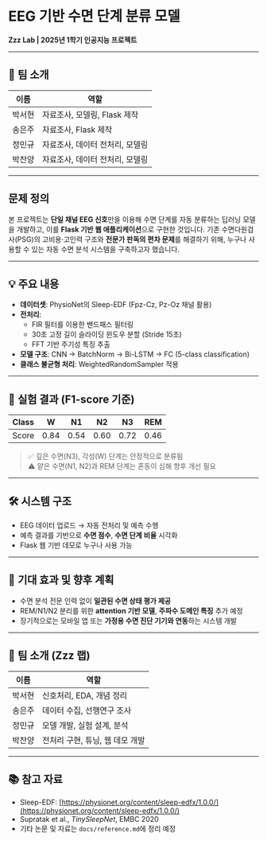 # EEG 기반 수면 단계 분류 모델  
**Zzz Lab | 2025년 1학기 인공지능 프로젝트**

---

## 👥 팀 소개 

| 이름   | 역할                              |
|--------|-----------------------------------|
| 박서현 | 자료조사, 모델링, Flask 제작       |
| 송은주 | 자료조사, Flask 제작               |
| 정민규 | 자료조사, 데이터 전처리, 모델링     |
| 박찬양 | 자료조사, 데이터 전처리, 모델링     |

---

## 문제 정의

본 프로젝트는 **단일 채널 EEG 신호**만을 이용해 수면 단계를 자동 분류하는 딥러닝 모델을 개발하고, 이를 **Flask 기반 웹 애플리케이션**으로 구현한 것입니다. 기존 수면다원검사(PSG)의 고비용·고인력 구조와 **전문가 판독의 편차 문제**를 해결하기 위해, 누구나 사용할 수 있는 자동 수면 분석 시스템을 구축하고자 했습니다.

---

## 💡 주요 내용

- **데이터셋**: PhysioNet의 Sleep-EDF (Fpz-Cz, Pz-Oz 채널 활용)
- **전처리**:
  - FIR 필터를 이용한 밴드패스 필터링
  - 30초 고정 길이 슬라이딩 윈도우 분할 (Stride 15초)
  - FFT 기반 주기성 특징 추출
- **모델 구조**: CNN → BatchNorm → Bi-LSTM → FC (5-class classification)
- **클래스 불균형 처리**: WeightedRandomSampler 적용

---

## 🔎 실험 결과 (F1-score 기준)

| Class | W   | N1  | N2  | N3  | REM |
|-------|-----|-----|-----|-----|-----|
| Score | 0.84 | 0.54 | 0.60 | 0.72 | 0.46 |

> ✅ 깊은 수면(N3), 각성(W) 단계는 안정적으로 분류됨  
> ⚠️ 얕은 수면(N1, N2)과 REM 단계는 혼동이 심해 향후 개선 필요

---

## 🛠️ 시스템 구조

- EEG 데이터 업로드 → 자동 전처리 및 예측 수행
- 예측 결과를 기반으로 **수면 점수**, **수면 단계 비율** 시각화
- Flask 웹 기반 데모로 누구나 사용 가능

---

## 🚀 기대 효과 및 향후 계획

- 수면 분석 전문 인력 없이 **일관된 수면 상태 평가 제공**
- REM/N1/N2 분리를 위한 **attention 기반 모델**, **주파수 도메인 특징** 추가 예정
- 장기적으로는 모바일 앱 또는 **가정용 수면 진단 기기와 연동**하는 시스템 개발

---

## 👥 팀 소개 (Zzz 랩)

| 이름   | 역할                        |
|--------|-----------------------------|
| 박서현 | 신호처리, EDA, 개념 정리         |
| 송은주 | 데이터 수집, 선행연구 조사       |
| 정민규 | 모델 개발, 실험 설계, 분석       |
| 박찬양 | 전처리 구현, 튜닝, 웹 데모 개발  |

---

## 📚 참고 자료

- Sleep-EDF: [https://physionet.org/content/sleep-edfx/1.0.0/](https://physionet.org/content/sleep-edfx/1.0.0/)
- Supratak et al., *TinySleepNet*, EMBC 2020
- 기타 논문 및 자료는 `docs/reference.md`에 정리 예정
